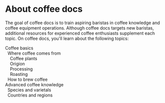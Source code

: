 # About coffee docs
The goal of coffee docs is to train aspiring baristas in coffee knowledge and coffee equipment operations. Although coffee docs targets new baristas, additional resources for experienced coffee enthusiasts supplement each topic. On coffee docs, you'll learn about the following topics: 

Coffee basics<br>
&nbsp; Where coffee comes from       
&nbsp; &nbsp; Coffee plants<br>
&nbsp; &nbsp; Origion<br>
&nbsp; &nbsp; Processing<br>
&nbsp; &nbsp; Roasting<br>
&nbsp; How to brew coffee<br>
Advanced coffee knowledge<br>
&nbsp; Species and varietals<br> 
&nbsp; Countries and regions<br>
